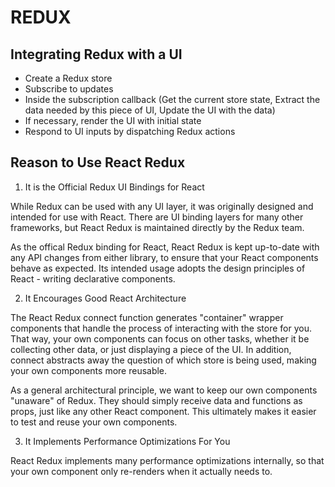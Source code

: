 # REDUX

## Integrating Redux with a UI

- Create a Redux store
- Subscribe to updates
- Inside the subscription callback (Get the current store state, Extract the data needed by this piece of UI, Update the UI with the data)
- If necessary, render the UI with initial state
- Respond to UI inputs by dispatching Redux actions

## Reason to Use React Redux

1. It is the Official Redux UI Bindings for React

While Redux can be used with any UI layer, it was originally designed and intended for use with React. There are UI binding layers for many other frameworks, but React Redux is maintained directly by the Redux team.

As the offical Redux binding for React, React Redux is kept up-to-date with any API changes from either library, to ensure that your React components behave as expected. Its intended usage adopts the design principles of React - writing declarative components.

2. It Encourages Good React Architecture

The React Redux connect function generates "container" wrapper components that handle the process of interacting with the store for you. That way, your own components can focus on other tasks, whether it be collecting other data, or just displaying a piece of the UI. In addition, connect abstracts away the question of which store is being used, making your own components more reusable.

As a general architectural principle, we want to keep our own components "unaware" of Redux. They should simply receive data and functions as props, just like any other React component. This ultimately makes it easier to test and reuse your own components.

3. It Implements Performance Optimizations For You

 React Redux implements many performance optimizations internally, so that your own component only re-renders when it actually needs to.